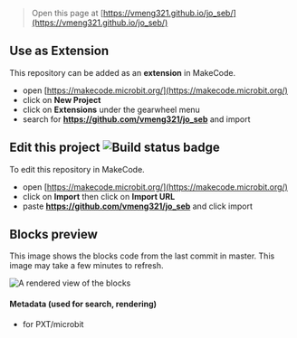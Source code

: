 
> Open this page at [https://vmeng321.github.io/jo_seb/](https://vmeng321.github.io/jo_seb/)

## Use as Extension

This repository can be added as an **extension** in MakeCode.

* open [https://makecode.microbit.org/](https://makecode.microbit.org/)
* click on **New Project**
* click on **Extensions** under the gearwheel menu
* search for **https://github.com/vmeng321/jo_seb** and import

## Edit this project ![Build status badge](https://github.com/vmeng321/jo_seb/workflows/MakeCode/badge.svg)

To edit this repository in MakeCode.

* open [https://makecode.microbit.org/](https://makecode.microbit.org/)
* click on **Import** then click on **Import URL**
* paste **https://github.com/vmeng321/jo_seb** and click import

## Blocks preview

This image shows the blocks code from the last commit in master.
This image may take a few minutes to refresh.

![A rendered view of the blocks](https://github.com/vmeng321/jo_seb/raw/master/.github/makecode/blocks.png)

#### Metadata (used for search, rendering)

* for PXT/microbit
<script src="https://makecode.com/gh-pages-embed.js"></script><script>makeCodeRender("{{ site.makecode.home_url }}", "{{ site.github.owner_name }}/{{ site.github.repository_name }}");</script>
